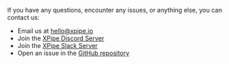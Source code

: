 If you have any questions, encounter any issues, or anything else, you can contact us:

- Email us at [hello@xpipe.io](mailto://hello@xpipe.io)
- Join the [XPipe Discord Server](https://discord.gg/8y89vS8cRb)
- Join the [XPipe Slack Server](https://join.slack.com/t/XPipe/shared_invite/zt-1awjq0t5j-5i4UjNJfNe1VN4b_auu6Cg)
- Open an issue in the [GitHub repository](https://github.com/xpipe-io/xpipe)